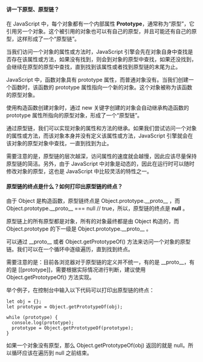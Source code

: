 <!--
 * @Author: Shu Binqi
 * @Date: 2023-02-24 21:47:32
 * @LastEditors: Shu Binqi
 * @LastEditTime: 2023-03-02 09:14:56
 * @Description: 原型链
 * @Version: 1.0.0
 * @FilePath: \interviewQuestions\八股文\原型链.md
-->

#### 讲一下原型、原型链？

在 JavaScript 中，每个对象都有一个内部属性 **Prototype**，通常称为“原型”，它引用另一个对象。这个被引用的对象也可以有自己的原型，并且可能还有自己的原型，这样形成了一个“原型链”。

当我们访问一个对象的属性或方法时，JavaScript 引擎会先在对象自身中查找是否存在该属性或方法，如果没有找到，则会到对象的原型中查找，如果还没找到，会继续在原型的原型中查找，直到找到该属性或者找到原型链的末尾为止。

JavaScript 中，函数对象具有 prototype 属性，而普通对象没有。当我们创建一个函数时，该函数的 prototype 属性指向一个新的对象。这个对象被称为该函数的原型对象。

使用构造函数创建对象时，通过 new 关键字创建的对象会自动继承构造函数的 prototype 属性所指向的原型对象，形成了一个“原型链”。

通过原型链，我们可以实现对象的属性和方法的继承。如果我们尝试访问一个对象的属性或方法，而该对象本身并没有定义该属性或方法，JavaScript 引擎就会在该对象的原型对象中查找，一直到找到为止。

需要注意的是，原型链的层次越深，访问属性的速度就会越慢，因此应该尽量保持原型链的简洁。另外，由于 JavaScript 中对象是动态的，因此在运行时可以随时修改对象的原型，这也是 JavaScript 中比较灵活的特性之一。

#### 原型链的终点是什么？如何打印出原型链的终点？

由于 Object 是构造函数，原型链终点是 Object.prototype.\_\_proto\_\_ ，而 Object.prototype.\_\_proto\_\_ === null // true，所以，原型链的终点是 **null** 。

原型链上的所有原型都是对象，所有的对象最终都是由 Object 构造的，而 Object.prototype 的下一级是 Object.prototype.\_\_proto\_\_ 。

可以通过 \_\_proto\_\_ 或者 Object.getPrototypeOf() 方法来访问一个对象的原型链。我们可以在一个循环中逐级遍历，直到找到终点。

需要注意的是：目前各浏览器对于原型链的定义并不统一，有的是 \_\_proto\_\_，有的是 \[\[prototype]]，需要根据实际情况进行判断，建议使用 Object.getPrototypeOf() 方法实现。

举个例子，在控制台中输入以下代码可以打印出原型链的终点：

```
let obj = {};
let prototype = Object.getPrototypeOf(obj);

while (prototype) {
  console.log(prototype);
  prototype = Object.getPrototypeOf(prototype);
}
```

如果一个对象没有原型，那么 Object.getPrototypeOf(obj) 返回的就是 null。所以循环应该在遍历到 null 之前结束。
